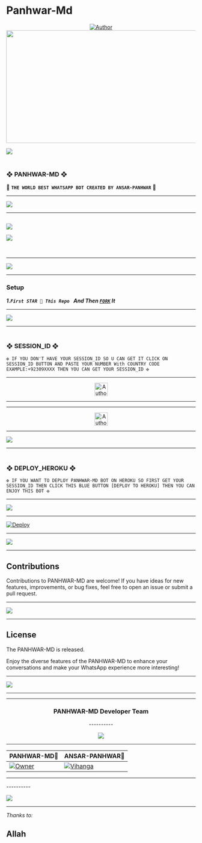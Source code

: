 # Panhwar-Md
<p align="center">
<a href="https://github.com/Panhwar110"><img title="Author" src="https://i.ibb.co/xY3NpMn/IMG-20241130-WA0061.jpg?style=for-the-badge&logo=github"></a>

<img src="https://i.ibb.co/xY3NpMn/IMG-20241130-WA0061.jpg" width="600" height="300">

  <a><img src='https://i.imgur.com/LyHic3i.gif'/></a>

### <br>  ❖ PANHWAR-MD ❖
🔰 **`THE WORLD BEST WHATSAPP BOT CREATED BY ANSAR-PANHWAR`** 🔰

----------

<a><img src='https://i.imgur.com/LyHic3i.gif'/></a>

-------

 <p align="center">
  <a href="#"><img src="http://readme-typing-svg.herokuapp.com?color=00008B&center=true&vCenter=true&multiline=false&lines=`ANSAR-PANHWAR" alt="">

<a><img src='https://i.imgur.com/LyHic3i.gif'/></a>

<img align="center" height="auto"
src="https://cardivo.vercel.app/api?name=MR%20LEGEND%20MD%20&description=🥂THE%20WORLD%20BEST%20WHATSAPP%20BOT%★%20CREATED%20BY%20WALK-DROVE%20MR-LEGEND%20%20KING%20OF%20KINGS%20OWNER%20WALK%20DROVE%20AND%20MR%20LEGEND&image=https://i.imghippo.com/files/NKF1873jU.jpg?v=4&backgroundColor=%23ecf0f1&github=FarhanAli690&pattern=leaf&colorPattern=%23eaeaea"/>


<br>

----------

<a><img src='https://i.imgur.com/LyHic3i.gif'/></a>

-------

### Setup

***1.`First STAR 🌟 This Repo ` And Then [`FORK`](https://github.com/Panhwar110/Panhwar-MD/fork) It***

----------

<a><img src='https://i.imgur.com/LyHic3i.gif'/></a>

-------

### <br>    ❖ SESSION_ID ❖


`✠ IF YOU DON'T HAVE YOUR SESSION_ID SO U CAN GET IT CLICK ON SESSION_ID BUTTON AND PASTE YOUR NUMBER With COUNTRY CODE EXAMPLE:+92309XXXX THEN YOU CAN GET YOUR SESSION_ID ✠`

----------

<p align="center">
<a href="https://yesser.onrender.com/pair"><img height= "35" title="Author" src="https://img.shields.io/badge/GET SESSION ID-1:-black?style=for-the-badge&logo=render"></a>
<p/>

----------

----------

<p align="center">
<a href="https://yesser.onrender.com/pair"><img height= "35" title="Author" src="https://img.shields.io/badge/GET SESSION ID-2:-black?style=for-the-badge&logo=render"></a>
<p/>

----------

<a><img src='https://i.imgur.com/LyHic3i.gif'/></a>

-------
 
### <br>   ❖ DEPLOY_HEROKU ❖

`✠ IF YOU WANT TO DEPLOY PANHWAR-MD BOT ON HEROKU SO FIRST GET YOUR SESSION_ID THEN CLICK THIS BLUE BUTTON [DEPLOY TO HEROKU] THEN YOU CAN ENJOY THIS BOT ✠`

----------

<a><img src='https://i.imgur.com/LyHic3i.gif'/></a>

-------
 
[![Deploy](https://www.herokucdn.com/deploy/button.svg)](https://dashboard.heroku.com/new-app?template=https://github.com/Panhwar110/Panhwar-MD)

----------

<a><img src='https://i.imgur.com/LyHic3i.gif'/></a>

-------

## Contributions

Contributions to PANHWAR-MD are welcome! If you have ideas for new features, improvements, or bug fixes, feel free to open an issue or submit a pull request.

----------

<a><img src='https://i.imgur.com/LyHic3i.gif'/></a>

-------
## License

The PANHWAR-MD is released.

Enjoy the diverse features of the PANHWAR-MD  to enhance your conversations and make your WhatsApp experience more interesting!

----------

<a><img src='https://i.imgur.com/LyHic3i.gif'/></a>

-------
<hr>

<div align="center">
<h3> PANHWAR-MD Developer Team </h2>
----------

<a><img src='https://i.imgur.com/LyHic3i.gif'/></a>

-------
| PANHWAR-MD👤              | ANSAR-PANHWAR👤              
|--------------------|---------------------|
[![Owner](https://i.imghippo.com/files/NKF1873jU.jpg)](https://wa.me/923251340633) | [![Vihanga](https://i.imghippo.com/files/zzy3146DKQ.jpg)](https://wa.me/923702587522) |
</div>
<hr>
----------

<a><img src='https://i.imgur.com/LyHic3i.gif'/></a>

-------
*Thanks to:*
## Allah
